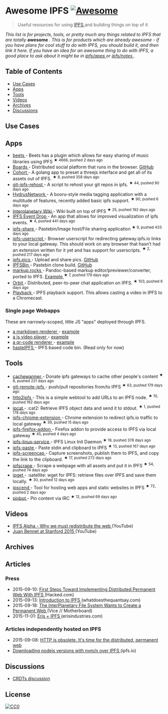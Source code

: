 <h1>
 Awesome IPFS
 <a href="https://github.com/sindresorhus/awesome">
  <img alt="Awesome" src="https://cdn.rawgit.com/sindresorhus/awesome/d7305f38d29fed78fa85652e3a63e154dd8e8829/media/badge.svg"/>
 </a>
</h1>
<blockquote>
 <p>
  Useful resources for using
  <a href="https://ipfs.io">
   IPFS
  </a>
  and building things on top of it
 </p>
</blockquote>
<p>
 <em>
  This list is for projects, tools, or pretty much any things related to IPFS that
are totally
 </em>
 <strong>
  awesome
 </strong>
 <em>
  . This is for products which are already awesome - if
you have plans for cool stuff to do with IPFS, you should build it, and then
link it here. If you have an idea for an awesome thing to do with IPFS, a good
place to ask about it might be in
  <a href="https://github.com/ipfs/apps">
   ipfs/apps
  </a>
  or
  <a href="https://github.com/ipfs/notes">
   ipfs/notes
  </a>
  .
 </em>
</p>
<h2>
 Table of Contents
</h2>
<ul>
 <li>
  <a href="#use-cases">
   Use Cases
  </a>
 </li>
 <li>
  <a href="#apps">
   Apps
  </a>
 </li>
 <li>
  <a href="#tools">
   Tools
  </a>
 </li>
 <li>
  <a href="#videos">
   Videos
  </a>
 </li>
 <li>
  <a href="#archives">
   Archives
  </a>
 </li>
 <li>
  <a href="#discussions">
   Discussions
  </a>
 </li>
</ul>
<h2>
 Use Cases
</h2>
<h2>
 Apps
</h2>
<ul>
 <li>
  <a href="https://github.com/beetbox/beets">
   beets
  </a>
  - Beets has a plugin which allows for easy sharing of music libraries using IPFS
  <sup>
   &#9733 4666, pushed 2 days ago
  </sup>
 </li>
 <li>
  <a href="http://ipfs.ydns.eu/ipns/boards.ydns.eu/">
   Boards
  </a>
  - Distributed social platform that runs in the browser.
  <a href="https://github.com/fazo96/ipfs-boards">
   GitHub
  </a>
 </li>
 <li>
  <a href="https://github.com/zignig/cohort">
   Cohort
  </a>
  - A golang app to preset a threejs interface and get all of its assets out of IPFS.
  <sup>
   &#9733 8, pushed 358 days ago
  </sup>
 </li>
 <li>
  <a href="https://github.com/whyrusleeping/git-ipfs-rehost">
   git-ipfs-rehost
  </a>
  - A script to rehost your git repos in ipfs.
  <sup>
   &#9733 44, pushed 90 days ago
  </sup>
 </li>
 <li>
  <a href="https://github.com/hydrusnetwork/hydrus">
   HydrusNetwork
  </a>
  - A booru-style media tagging application with a multitude of features, recently added basic ipfs support.
  <sup>
   &#9733 90, pushed 6 days ago
  </sup>
 </li>
 <li>
  <a href="https://github.com/jamescarlyle/ipfs-wiki">
   Interplanetary Wiki
  </a>
  - Wiki built on top of IPFS
  <sup>
   &#9733 25, pushed 192 days ago
  </sup>
 </li>
 <li>
  <a href="https://github.com/travisperson/ipfs-event-drops">
   IPFS Event Drop
  </a>
  - An app that allows for improved visualization of ipfs events.
  <sup>
   &#9733 4, pushed 441 days ago
  </sup>
 </li>
 <li>
  <a href="https://github.com/rameshvarun/ipfs-share">
   ipfs-share
  </a>
  - Pastebin/Image host/File sharing application
  <sup>
   &#9733 9, pushed 433 days ago
  </sup>
 </li>
 <li>
  <a href="https://github.com/loadletter/ipfs-redirect-userscript">
   ipfs-userscript
  </a>
  -  Browser userscript for redirecting gateway.ipfs.io links to your local gateway. This should work on any browser that hasn’t had an extension written for it yet and has support for userscripts.
  <sup>
   &#9733 2, pushed 217 days ago
  </sup>
 </li>
 <li>
  <a href="https://ipfs.pics">
   ipfs.pics
  </a>
  - Upload and share pics.
  <a href="https://github.com/ipfspics/server">
   GitHub
  </a>
 </li>
 <li>
  <a href="http://ipfsbin.xyz/">
   IPFSBin
  </a>
  - Pastebin clone build.
  <a href="https://github.com/victorbjelkholm/ipfsbin">
   GitHub
  </a>
 </li>
 <li>
  <a href="https://github.com/davidar/markup.rocks">
   markup.rocks
  </a>
  - Pandoc-based markup editor/previewer/converter, ported to IPFS.
  <a href="https://ipfs.io/ipfs/QmWPgJnUGLB1LPh9KMG9LEN4LVu5e17TwkEtcmTWdNn9V6/#/ipfs/QmfQ75DjAxYzxMP2hdm6o4wFwZS5t7uorEZ2pX9AKXEg2u">
   Example
  </a>
  <sup>
   &#9733 7, pushed 179 days ago
  </sup>
 </li>
 <li>
  <a href="https://github.com/haadcode/orbit">
   Orbit
  </a>
  - Distributed, peer-to-peer chat application on IPFS.
  <sup>
   &#9733 103, pushed 6 days ago
  </sup>
 </li>
 <li>
  <a href="https://mafintosh.github.io/playback/">
   Playback
  </a>
  - IPFS playback support. This allows casting a video in IPFS to a Chromecast.
 </li>
</ul>
<h3>
 Single page Webapps
</h3>
<p>
 These are narrowly-scoped, little JS "apps" deployed through IPFS.
</p>
<ul>
 <li>
  <a href="https://github.com/ipfs/examples/tree/master/webapps/markdown-viewer">
   a markdown renderer
  </a>
  -
  <a href="https://ipfs.io/ipfs/QmSrCRJmzE4zE1nAfWPbzVfanKQNBhp7ZWmMnEdbiLvYNh/mdown#/ipfs/QmfQ75DjAxYzxMP2hdm6o4wFwZS5t7uorEZ2pX9AKXEg2u
">
   example
  </a>
 </li>
 <li>
  <a href="https://github.com/ipfs/examples/tree/master/webapps/play">
   a js video player
  </a>
  -
  <a href="https://ipfs.io/ipfs/QmVc6zuAneKJzicnJpfrqCH9gSy6bz54JhcypfJYhGUFQu/play#/ipfs/QmTKZgRNwDNZwHtJSjCp6r5FYefzpULfy37JvMt9DwvXse
">
   example
  </a>
 </li>
 <li>
  <a href="https://github.com/ipfs/examples/tree/master/webapps/qr-render">
   a qr-code renderer
  </a>
  -
  <a href="https://ipfs.io/ipfs/QmccqhJg5wm5kNjAP4k4HrYxoqaXUGNuotDUqfvYBx8jrR/qr#enter%20text%20here
">
   example
  </a>
 </li>
 <li>
  <a href="https://ipfs.io/ipns/bin.ipfs.ovh/">
   hasteIPFS
  </a>
  - IPFS based code bin. (Read only for now)
 </li>
</ul>
<h2>
 Tools
</h2>
<ul>
 <li>
  <a href="https://github.com/BrendanBenshoof/cachewarmer">
   cachewarmer
  </a>
  - Donate ipfs gateways to cache other people's content
  <sup>
   &#9733 8, pushed 231 days ago
  </sup>
 </li>
 <li>
  <a href="https://github.com/cryptix/git-remote-ipfs">
   git-remote-ipfs
  </a>
  - push/pull repositories from/to IPFS
  <sup>
   &#9733 63, pushed 179 days ago
  </sup>
 </li>
 <li>
  <a href="https://github.com/jbenet/http2ipfs-web">
   http2ipfs
  </a>
  - This is a simple webtool to add URLs to an IPFS node.
  <sup>
   &#9733 10, pushed 162 days ago
  </sup>
 </li>
 <li>
  <a href="https://github.com/noffle/ipcat">
   ipcat
  </a>
  - :cat2: Retrieve IPFS object data and send it to stdout.
  <sup>
   &#9733 1, pushed 178 days ago
  </sup>
 </li>
 <li>
  <a href="https://github.com/dylanPowers/ipfs-chrome-extension">
   ipfs-chrome-extension
  </a>
  - Chrome extension to redirect ipfs.io traffic to local gateway
  <sup>
   &#9733 39, pushed 15 days ago
  </sup>
 </li>
 <li>
  <a href="https://github.com/lidel/ipfs-firefox-addon">
   ipfs-firefox-addon
  </a>
  - Firefox addon to provide access to IPFS via local gateway
  <sup>
   &#9733 45, pushed 4 days ago
  </sup>
 </li>
 <li>
  <a href="https://github.com/dylanPowers/ipfs-linux-service">
   ipfs-linux-service
  </a>
  - IPFS Linux Init Daemon
  <sup>
   &#9733 19, pushed 378 days ago
  </sup>
 </li>
 <li>
  <a href="https://github.com/jbenet/ipfs-paste">
   ipfs-paste
  </a>
  - Paste stdin and clipboard to IPFS
  <sup>
   &#9733 13, pushed 167 days ago
  </sup>
 </li>
 <li>
  <a href="https://github.com/jbenet/ipfs-screencap">
   ipfs-screencap
  </a>
  - Capture screenshots, publish them to IPFS, and copy the link to the clipboard.
  <sup>
   &#9733 17, pushed 272 days ago
  </sup>
 </li>
 <li>
  <a href="https://github.com/victorbjelkholm/ipfscrape">
   ipfscrape
  </a>
  - Scrape a webpage with all assets and put it in IPFS
  <sup>
   &#9733 54, pushed 74 days ago
  </sup>
 </li>
 <li>
  <a href="https://github.com/ipfs/ipget">
   ipget
  </a>
  - :satellite: wget for IPFS: retrieve files over IPFS and save them locally.
  <sup>
   &#9733 30, pushed 12 days ago
  </sup>
 </li>
 <li>
  <a href="https://github.com/diasdavid/ipscend">
   ipscend
  </a>
  - Tool for hosting web apps and static websites in IPFS
  <sup>
   &#9733 72, pushed 2 days ago
  </sup>
 </li>
 <li>
  <a href="https://github.com/whyrusleeping/pinbot">
   pinbot
  </a>
  - Pin content via IRC
  <sup>
   &#9733 12, pushed 69 days ago
  </sup>
 </li>
</ul>
<h2>
 Videos
</h2>
<ul>
 <li>
  <a href="https://www.youtube.com/watch?v=skMTdSEaCtA">
   IPFS Alpha - Why we must redistribute the web
  </a>
  (YouTube)
 </li>
 <li>
  <a href="https://www.youtube.com/watch?v=HUVmypx9HGI">
   Juan Bennet at Stanford 2015
  </a>
  (YouTube)
 </li>
</ul>
<h2>
 Archives
</h2>
<h2>
 Articles
</h2>
<h3>
 Press
</h3>
<ul>
 <li>
  2015-09-10:
  <a href="https://hacked.com/first-steps-toward-implementing-distributed-permanent-web-ipfs/">
   First Steps Toward Implementing Distributed Permanent Web With IPFS
  </a>
  (Hacked.com)
 </li>
 <li>
  2015-09-13:
  <a href="http://whatdoesthequantsay.com/2015/09/13/ipfs-introduction-by-example/">
   Introduction to IPFS
  </a>
  (whatdoesthequantsay.com)
 </li>
 <li>
  2015-09-18:
  <a href="http://motherboard.vice.com/read/the-interplanetary-file-system-wants-to-create-a-permanent-web">
   The InterPlanetary File System Wants to Create a Permanent Web
  </a>
  (Vice // Motherboard)
 </li>
 <li>
  2015-11-01:
  <a href="https://db.erisindustries.com/distributed%20business/2015/11/01/eris-and-ipfs/">
   Eris + IPFS
  </a>
  (erisindustries.com)
 </li>
</ul>
<h3>
 Articles independently hosted on IPFS
</h3>
<ul>
 <li>
  2015-09-08:
  <a href="https://ipfs.io/ipfs/QmNhFJjGcMPqpuYfxL62VVB9528NXqDNMFXiqN5bgFYiZ1/its-time-for-the-permanent-web.html">
   HTTP is obsolete. It's time for the distributed, permanent web
  </a>
 </li>
 <li>
  <a href="https://ipfs.io/ipfs/QmTkzDwWqPbnAh5YiV5VwcTLnGdwSNsNTn2aDxdXBFca7D/example#/ipfs/QmUx363UFtgiQqkHHsPK3TSDmwoALDo2hrbMWbcxjH2vFc">
   Downloading nodejs versions with nvm/n over IPFS
  </a>
  (ipfs.io)
 </li>
</ul>
<h2>
 Discussions
</h2>
<ul>
 <li>
  <a href="https://github.com/ipfs/notes/issues/23">
   CRDTs discussion
  </a>
 </li>
</ul>
<h2>
 License
</h2>
<p>
 <a href="http://creativecommons.org/publicdomain/zero/1.0/">
  <img alt="CC0" src="https://licensebuttons.net/p/zero/1.0/88x31.png"/>
 </a>
</p>
